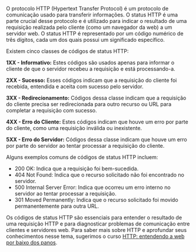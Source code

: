 ﻿O protocolo HTTP (Hypertext Transfer Protocol) é um protocolo de comunicação usado para transferir informações. O status HTTP é uma parte crucial desse protocolo e é utilizado para indicar o resultado de uma requisição realizada pelo cliente (como um navegador da web) a um servidor web. O status HTTP é representado por um código numérico de três dígitos, cada um dos quais possui um significado específico.

Existem cinco classes de códigos de status HTTP:

**1XX - Informativo:** Estes códigos são usados apenas para informar o cliente de que o servidor recebeu a requisição e está processando-a.

**2XX - Sucesso:** Esses códigos indicam que a requisição do cliente foi recebida, entendida e aceita com sucesso pelo servidor.

**3XX - Redirecionamento:** Códigos dessa classe indicam que a requisição do cliente precisa ser redirecionada para outro recurso ou URL para completar a requisição com sucesso.

**4XX - Erro do Cliente:** Estes códigos indicam que houve um erro por parte do cliente, como uma requisição inválida ou inexistente.

**5XX - Erro do Servidor:** Códigos dessa classe indicam que houve um erro por parte do servidor ao tentar processar a requisição do cliente.

Alguns exemplos comuns de códigos de status HTTP incluem:

* 200 OK: Indica que a requisição foi bem-sucedida.
* 404 Not Found: Indica que o recurso solicitado não foi encontrado no servidor.
* 500 Internal Server Error: Indica que ocorreu um erro interno no servidor ao tentar processar a requisição.
* 301 Moved Permanently: Indica que o recurso solicitado foi movido permanentemente para outra URL.

Os códigos de status HTTP são essenciais para entender o resultado de uma requisição HTTP e para diagnosticar problemas de comunicação entre clientes e servidores web. Para saber mais sobre HTTP e aprofundar seus conhecimentos nesse tema, sugerimos o curso [HTTP:
entendendo a web por baixo dos panos](https://cursos.alura.com.br/course/http-entendendo-web-por-baixo-dos-panos).